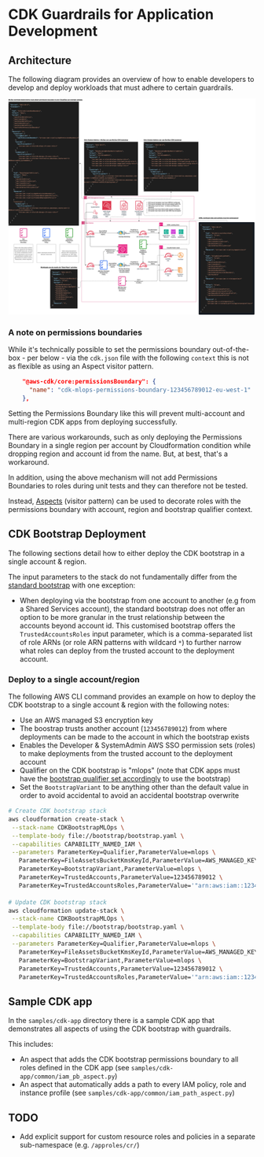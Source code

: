 # CDK Guardrails for Application Development

## Architecture

The following diagram provides an overview of how to enable developers to develop and deploy workloads that must adhere to certain guardrails.

![CDK Guardrails overview](./diagrams/General%20iam%20cdk%20cfn%20development%20guardrails.drawio.png)

### A note on permissions boundaries

While it's technically possible to set the permissions boundary out-of-the-box - per below - via the `cdk.json` file with the following `context` this is not as flexible as using an Aspect visitor pattern.

```json
    "@aws-cdk/core:permissionsBoundary": {
      "name": "cdk-mlops-permissions-boundary-123456789012-eu-west-1"
    },
```

Setting the Permissions Boundary like this will prevent multi-account and multi-region CDK apps from deploying successfully.

There are various workarounds, such as only deploying the Permissions Boundary in a single region per account by Cloudformation condition while dropping region and account id from the name. But, at best, that's a workaround.

In addition, using the above mechanism will not add Permissions Boundaries to roles during unit tests and they can therefore not be tested. 

Instead, [Aspects](https://docs.aws.amazon.com/cdk/v2/guide/aspects.html) (visitor pattern) can be used to decorate roles with the permissions boundary with account, region and bootstrap qualifier context.

## CDK Bootstrap Deployment

The following sections detail how to either deploy the CDK bootstrap in a single account & region.

The input parameters to the stack do not fundamentally differ from the [standard bootstrap](https://docs.aws.amazon.com/cdk/v2/guide/bootstrapping.html#bootstrapping-customizing) with one exception:

*  When deploying via the bootstrap from one account to another (e.g from a Shared Services account), the standard bootstrap does not offer an option to be more granular in the trust relationship between the accounts beyond account id. This customised bootstrap offers the `TrustedAccountsRoles` input parameter, which is a comma-separated list of role ARNs (or role ARN patterns with wildcard `*`) to further narrow what roles can deploy from the trusted account to the deployment account.

### Deploy to a single account/region

The following AWS CLI command provides an example on how to deploy the CDK bootstrap to a single account & region with the following notes:

* Use an AWS managed S3 encryption key
* The boostrap trusts another account (`123456789012`) from where deployments can be made to the account in which the bootstrap exists
* Enables the Developer & SystemAdmin AWS SSO permission sets (roles) to make deployments from the trusted account to the deployment account
* Qualifier on the CDK bootstrap is "mlops" (note that CDK apps must have the [bootstrap qualifier set accordingly](https://docs.aws.amazon.com/cdk/v2/guide/bootstrapping.html#bootstrapping-custom-synth) to use the bootstrap)
* Set the `BootstrapVariant` to be anything other than the default value in order to avoid accidental to avoid an accidental bootstrap overwrite

```bash
# Create CDK bootstrap stack
aws cloudformation create-stack \
 --stack-name CDKBootstrapMLOps \
 --template-body file://bootstrap/bootstrap.yaml \
 --capabilities CAPABILITY_NAMED_IAM \
 --parameters ParameterKey=Qualifier,ParameterValue=mlops \
   ParameterKey=FileAssetsBucketKmsKeyId,ParameterValue=AWS_MANAGED_KEY \
   ParameterKey=BootstrapVariant,ParameterValue=mlops \
   ParameterKey=TrustedAccounts,ParameterValue=123456789012 \
   ParameterKey=TrustedAccountsRoles,ParameterValue='"arn:aws:iam::123456789012:role/aws-reserved/sso.amazonaws.com/eu-west-1/AWSReservedSSO_Developer_*,arn:aws:iam::123456789012:role/aws-reserved/sso.amazonaws.com/eu-west-1/AWSReservedSSO_SystemAdmin_*"'

# Update CDK bootstrap stack
aws cloudformation update-stack \
 --stack-name CDKBootstrapMLOps \
 --template-body file://bootstrap/bootstrap.yaml \
 --capabilities CAPABILITY_NAMED_IAM \
 --parameters ParameterKey=Qualifier,ParameterValue=mlops \
   ParameterKey=FileAssetsBucketKmsKeyId,ParameterValue=AWS_MANAGED_KEY \
   ParameterKey=BootstrapVariant,ParameterValue=mlops \
   ParameterKey=TrustedAccounts,ParameterValue=123456789012 \
   ParameterKey=TrustedAccountsRoles,ParameterValue='"arn:aws:iam::123456789012:role/aws-reserved/sso.amazonaws.com/eu-west-1/AWSReservedSSO_Developer_*,arn:aws:iam::123456789012:role/aws-reserved/sso.amazonaws.com/eu-west-1/AWSReservedSSO_SystemAdmin_*"'
```


## Sample CDK app

In the `samples/cdk-app` directory there is a sample CDK app that demonstrates all aspects of using the CDK bootstrap with guardrails.

This includes:
* An aspect that adds the CDK bootstrap permissions boundary to all roles defined in the CDK app (see `samples/cdk-app/common/iam_pb_aspect.py`)
* An aspect that automatically adds a path to every IAM policy, role and instance profile (see `samples/cdk-app/common/iam_path_aspect.py`)

## TODO

* Add explicit support for custom resource roles and policies in a separate sub-namespace (e.g. `/approles/cr/`)
